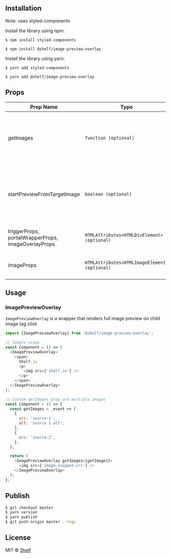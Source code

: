 ## Installation
Note: uses styled-components

Install the library using npm:

```shell
$ npm install styled-components
```
```shell
$ npm install @shelf/image-preview-overlay
```

Install the library using yarn:

```shell
$ yarn add styled-components
```
```shell
$ yarn add @shelf/image-preview-overlay
```

## Props

| Prop Name | Type | Description|
|-----------|------|------------|
| getImages | `function (optional)`| A function that can be used to modify preview images list. Signature: `(event: ElementMouseEvent) => {src: string; alt?: string}[] \| undefined`|
| startPreviewFromTargetImage | `boolean (optional)`| Default false (always opens first image from the list). If set to true - will try to open the target image (if it is present in the list returned by getImages) |
| triggerProps, portalWrapperProps, imageOverlayProps | `HTMLAttributes<HTMLDivElement> (optional)` | HTML attributes passed to the corresponding elements |  
| imageProps | `HTMLAttributes<HTMLImageElement> (optional)` | HTML attributes passed to the fullview image element |

## Usage

### ImagePreviewOverlay

`ImagePreviewOverlay` is a wrapper that renders full image preview on child image tag click

```js
import {ImagePreviewOverlay} from '@shelf/image-preview-overlay';

// Simple usage
const Component = () => (
  <ImagePreviewOverlay>
    <span>
      Shelf.io
      <p>
        <img src={'shelf.io'} />
      </p>
    </span>
  </ImagePreviewOverlay>
);

// Custom getImages prop and multiple images
const Component = () => {
  const getImages = _event => [
    {
      src: 'source-1',
      alt: 'source 1 alt',
    },
    {
      src: 'source-2',
    },
  ];

  return (
    <ImagePreviewOverlay getImages={getImages}>
      <img src={'image-snippet-src'} />
    </ImagePreviewOverlay>
  );
};
```

## Publish

```sh
$ git checkout master
$ yarn version
$ yarn publish
$ git push origin master --tags
```

## License

MIT © [Shelf](https://shelf.io)
